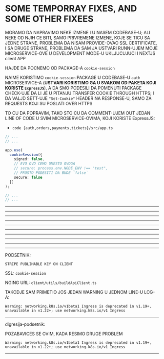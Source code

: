 # SOME TEMPORRAY FIXES, AND SOME OTHER FIXEES

MORAMO DA NAPRAVIMO NEKE IZMENE I U NASEM CODEBASE-U; ALI NEKE OD NJIH CE BITI, SAMO PRIVREMENE IZMENE, KOJE SE TICU SA JEDNE STRANE, PROBLEMA DA NISAM PROVIDE-OVAO SSL CERTIFICATE, I SA DRUGE STRANE, PROBLEMA DA SAM JA USTVARI RUNN-UJEM MOJE MICROSERVICE-OVE U DEVELOPMENT MODE-U UKLJUCUJUCI I NEXTJS client APP

HAJDE DA POCNEMO OD PACKAGE-A `cookie-session`

NAIME KORISTIMO `cookie-session` PACKAGE U CODEBASE-U `auth` MICROSERVICE-A (**USTVARI KORISTIMO GA U SVAKOM OD PAKETA KOJI KORISTE `ExpressJS`**), A DA SMO PODESILI DA POMENUTI PACKAGE CHECK-UJE DA LI JE U PITANJU TRANSFER COOKIE THROUGH HTTPS; I DA VALJD SETT-UJE `"Set-Cookie"` HEADER NA RESPONSE-U, SAMO ZA REQUESTS KOJI SU POSLATI OVER HTTPS

TO CU DA POPRAVIM, TAKO STO CU DA COMMENT-UJEM OUT JEDAN LINE OF CODE U SVIM MICROSERVICE-OVIMA, KOJI KORISTE ExpressJS:

- `code {auth,orders,payments,tickets}/src/app.ts`

```ts
// ...
// ...

app.use(
  cookieSession({
    signed: false,
    // EVO OVO CEMO UMESTO OVOGA
    // secure: process.env.NODE_ENV !== "test",
    // PROSTO PODESITI DA BUDE `false`
    secure: false
  })
);

// ...
// ...
```


***
***
***
***
***
***
***
***
***
***

PODSETNIK:

`STRIPE PUBLIHABLE KEY ON CLIENT`

SSL:
`cookie-session`

NGING URL:
`client/utils/buildApiClient.ts`

TAKODJE SAM PRIMETIO JOS JEDAN WARNING U JEDNOM LINE-U LOG-A:

`Warning: networking.k8s.io/v1beta1 Ingress is deprecated in v1.19+, unavailable in v1.22+; use networking.k8s.io/v1 Ingress`

***

digresija-podsetnik:

POZABAVICES SE OVIM, KADA RESIMO DRUGE PROBLEM

`Warning: networking.k8s.io/v1beta1 Ingress is deprecated in v1.19+, unavailable in v1.22+; use networking.k8s.io/v1 Ingress`


***


